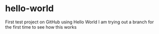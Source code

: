 # hello-world
First test project on GitHub using Hello World
I am trying out a branch for the first time to see how this works
